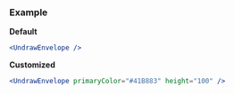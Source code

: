 ### Example

**Default**
```jsx
<UndrawEnvelope />
```

**Customized**
```jsx
<UndrawEnvelope primaryColor="#41B883" height="100" />
```
